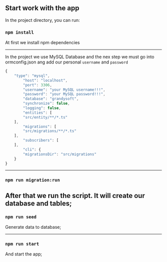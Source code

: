 ## Start work with the app

In the project directory, you can run:

### `npm install`
At first we install npm dependencies

---

In the project we use MySQL Database and the nex step we must
go into ormconfig.json ang add our personal `username` and `password`

```js
{
    "type": "mysql",
        "host": "localhost",
        "port": 3306,
        "username": "your MySQL username!!!",
        "password": "your MySQL password!!!",
        "database": "grandysoft",
        "synchronize": false,
        "logging": false,
        "entities": [
        "src/entity/**/*.ts"
    ],
        "migrations": [
        "src/migrations/**/*.ts"
    ],
        "subscribers": [
    ],
        "cli": {
        "migrationsDir": "src/migrations"
    }
}
```
---

### `npm run migration:run`
After that we run the script.
It will create our database and tables;
---

### `npm run seed`
Generate data to database;

---

### `npm run start`
And start the app;
